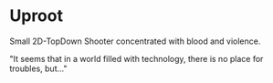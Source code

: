 # Uproot
Small 2D-TopDown Shooter concentrated with blood and violence.

"It seems that in a world filled with technology, there is no place for troubles, but..."
